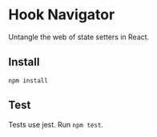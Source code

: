 # Hook Navigator

Untangle the web of state setters in React.

## Install

`npm install`

## Test

Tests use jest. Run `npm test`.
